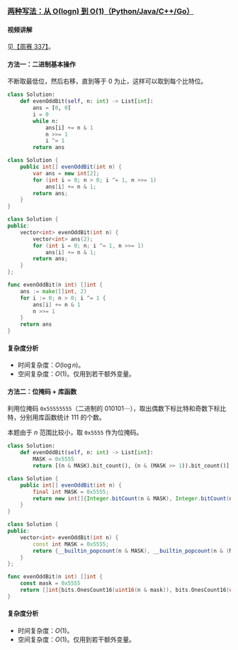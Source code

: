 ### [两种写法：从 O(logn) 到 O(1)（Python/Java/C++/Go）](https://leetcode.cn/problems/number-of-even-and-odd-bits/solutions/2177848/er-jin-zhi-ji-ben-cao-zuo-pythonjavacgo-o82o2/)

#### 视频讲解

见[【周赛 337】](https://leetcode.cn/link/?target=https%3A%2F%2Fwww.bilibili.com%2Fvideo%2FBV1EL411C7YU%2F)。

#### 方法一：二进制基本操作

不断取最低位，然后右移，直到等于 $0$ 为止，这样可以取到每个比特位。

```python
class Solution:
    def evenOddBit(self, n: int) -> List[int]:
        ans = [0, 0]
        i = 0
        while n:
            ans[i] += n & 1
            n >>= 1
            i ^= 1
        return ans
```

```java
class Solution {
    public int[] evenOddBit(int n) {
        var ans = new int[2];
        for (int i = 0; n > 0; i ^= 1, n >>= 1)
            ans[i] += n & 1;
        return ans;
    }
}
```

```c++
class Solution {
public:
    vector<int> evenOddBit(int n) {
        vector<int> ans(2);
        for (int i = 0; n; i ^= 1, n >>= 1)
            ans[i] += n & 1;
        return ans;
    }
};
```

```go
func evenOddBit(n int) []int {
    ans := make([]int, 2)
    for i := 0; n > 0; i ^= 1 {
        ans[i] += n & 1
        n >>= 1
    }
    return ans
}
```

#### 复杂度分析

- 时间复杂度：$O(\log n)$。
- 空间复杂度：$O(1)$。仅用到若干额外变量。

#### 方法二：位掩码 + 库函数

利用位掩码 `0x55555555`（二进制的 $010101\cdots$），取出偶数下标比特和奇数下标比特，分别用库函数统计 111 的个数。

本题由于 $n$ 范围比较小，取 `0x5555` 作为位掩码。

```python
class Solution:
    def evenOddBit(self, n: int) -> List[int]:
        MASK = 0x5555
        return [(n & MASK).bit_count(), (n & (MASK >> 1)).bit_count()]
```

```java
class Solution {
    public int[] evenOddBit(int n) {
        final int MASK = 0x5555;
        return new int[]{Integer.bitCount(n & MASK), Integer.bitCount(n & (MASK >> 1))};
    }
}
```

```c++
class Solution {
public:
    vector<int> evenOddBit(int n) {
        const int MASK = 0x5555;
        return {__builtin_popcount(n & MASK), __builtin_popcount(n & (MASK >> 1))};
    }
};
```

```go
func evenOddBit(n int) []int {
    const mask = 0x5555
    return []int{bits.OnesCount16(uint16(n & mask)), bits.OnesCount16(uint16(n & (mask >> 1)))}
}
```

#### 复杂度分析

- 时间复杂度：$O(1)$。
- 空间复杂度：$O(1)$。仅用到若干额外变量。
